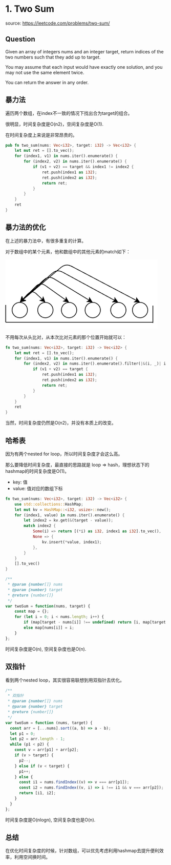 # 1. Two Sum

source: <https://leetcode.com/problems/two-sum/>

## Question

Given an array of integers nums and an integer target, return indices of the two numbers such that they add up to target.

You may assume that each input would have exactly one solution, and you may not use the same element twice.

You can return the answer in any order.

## 暴力法

遍历两个数组，在index不一致的情况下找出合为target的组合。

很明显，时间复杂度是O(n2)，空间复杂度是O(1).

在时间复杂度上来说是非常昂贵的。

```rs
pub fn two_sum(nums: Vec<i32>, target: i32) -> Vec<i32> {
    let mut ret = [].to_vec();
    for (index1, v1) in nums.iter().enumerate() {
        for (index2, v2) in nums.iter().enumerate() {
            if (v1 + v2) == target && index1 != index2 {
                ret.push(index1 as i32);
                ret.push(index2 as i32);
                return ret;
            }
        }
    }
    ret
}
```

## 暴力法的优化

在上述的暴力法中，有很多重复的计算。

对于数组中的某个元素，他和数组中的其他元素的match如下：

<img src='../../assets/1_two_sum.jpg' />

不用每次从头比对，从本次比对元素的那个位置开始就可以：

```rs
fn two_sum(nums: Vec<i32>, target: i32) -> Vec<i32> {
    let mut ret = [].to_vec();
    for (index1, v1) in nums.iter().enumerate() {
        for (index2, v2) in nums.iter().enumerate().filter(|&(i, _)| i > index1) {
            if (v1 + v2) == target {
                ret.push(index1 as i32);
                ret.push(index2 as i32);
                return ret;
            }
        }
    }
    ret
}
```

当然，时间复杂度仍然是O(n2)，并没有本质上的改变。

## 哈希表

因为有两个nested for loop，所以时间复杂度才会这么高。

那么要降低时间复杂度，最直接的思路就是 loop => hash，理想状态下的hashmap的时间复杂度是O(1)。

- key: 值
- value: 值对应的数组下标

```rs
fn two_sum(nums: Vec<i32>, target: i32) -> Vec<i32> {
    use std::collections::HashMap;
    let mut kv = HashMap::<i32, usize>::new();
    for (index1, value) in nums.iter().enumerate() {
        let index2 = kv.get(&(target - value));
        match index2 {
            Some(i) => return [(*i) as i32, index1 as i32].to_vec(),
            None => {
                kv.insert(*value, index1);
            },
        }
    }
    [].to_vec()
}
```

```js
/**
 * @param {number[]} nums
 * @param {number} target
 * @return {number[]}
 */
var twoSum = function(nums, target) {
    const map = {};
    for (let i = 0; i < nums.length; i++) {
        if (map[target - nums[i]] !== undefined) return [i, map[target - nums[i]]];
        else map[nums[i]] = i;
    }
};
```

时间复杂度是O(n), 空间复杂度也是O(n).

## 双指针

看到两个nested loop，其实很容易联想到用双指针去优化。

```js
/**
 * 双指针
 * @param {number[]} nums
 * @param {number} target
 * @return {number[]}
 */
var twoSum = function (nums, target) {
  const arr = [...nums].sort((a, b) => a - b);
  let p1 = 0;
  let p2 = arr.length - 1;
  while (p1 < p2) {
    const v = arr[p1] + arr[p2];
    if (v > target) {
      p2--;
    } else if (v < target) {
      p1++;
    } else {
      const i1 = nums.findIndex((v) => v === arr[p1]);
      const i2 = nums.findIndex((v, i) => i !== i1 && v === arr[p2]);
      return [i1, i2];
    }
  }
};
```

时间复杂度是O(nlogn), 空间复杂度也是O(n).

## 总结

在优化时间复杂度的时候，针对数组，可以优先考虑利用hashmap去提升便利效率，利用空间换时间。
